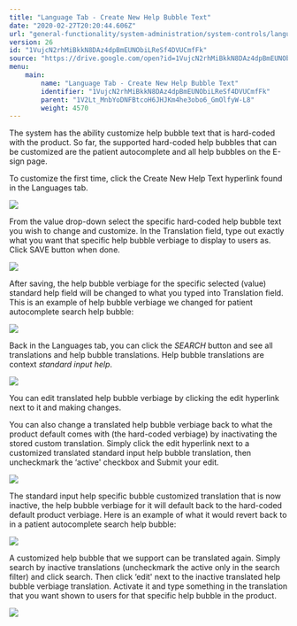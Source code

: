 ```yaml
---
title: "Language Tab - Create New Help Bubble Text"
date: "2020-02-27T20:20:44.606Z"
url: "general-functionality/system-administration/system-controls/language-tab-create-new-help-bubble-text.html"
version: 26
id: "1VujcN2rhMiBkkN8DAz4dpBmEUNObiLReSf4DVUCmfFk"
source: "https://drive.google.com/open?id=1VujcN2rhMiBkkN8DAz4dpBmEUNObiLReSf4DVUCmfFk"
menu:
    main:
        name: "Language Tab - Create New Help Bubble Text"
        identifier: "1VujcN2rhMiBkkN8DAz4dpBmEUNObiLReSf4DVUCmfFk"
        parent: "1V2Lt_MnbYoDNFBtcoH6JHJKm4he3obo6_GmOlfyW-L8"
        weight: 4570
---
```

The system has the ability customize help bubble text that is hard-coded with the product. So far, the supported hard-coded help bubbles that can be customized are the patient autocomplete and all help bubbles on the E-sign page.

To customize the first time, click the Create New Help Text hyperlink found in the Languages tab.

![](language-tab-create-new-help-bubble-text.images/image1.png)

From the value drop-down select the specific hard-coded help bubble text you wish to change and customize. In the Translation field, type out exactly what you want that specific help bubble verbiage to display to users as. Click SAVE button when done.

![](language-tab-create-new-help-bubble-text.images/image2.png)

After saving, the help bubble verbiage for the specific selected (value) standard help field will be changed to what you typed into Translation field. This is an example of help bubble verbiage we changed for patient autocomplete search help bubble:

![](language-tab-create-new-help-bubble-text.images/image3.png)

Back in the Languages tab, you can click the *SEARCH* button and see all translations and help bubble translations. Help bubble translations are context *standard input help*.

![](language-tab-create-new-help-bubble-text.images/image4.png)

You can edit translated help bubble verbiage by clicking the edit hyperlink next to it and making changes.

You can also change a translated help bubble verbiage back to what the product default comes with (the hard-coded verbiage) by inactivating the stored custom translation. Simply click the edit hyperlink next to a customized translated standard input help bubble translation, then uncheckmark the ‘active' checkbox and Submit your edit.

![](language-tab-create-new-help-bubble-text.images/image5.png)

The standard input help specific bubble customized translation that is now inactive, the help bubble verbiage for it will default back to the hard-coded default product verbiage. Here is an example of what it would revert back to in a patient autocomplete search help bubble:

![](language-tab-create-new-help-bubble-text.images/image6.png)

A customized help bubble that we support can be translated again. Simply search by inactive translations (uncheckmark the active only in the search filter) and click search. Then click ‘edit' next to the inactive translated help bubble verbiage translation. Activate it and type something in the translation that you want shown to users for that specific help bubble in the product.

![](language-tab-create-new-help-bubble-text.images/image7.png)

